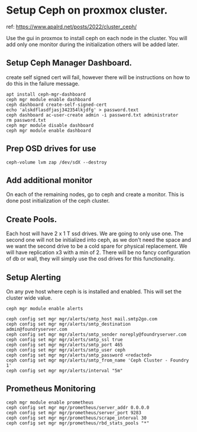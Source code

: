 # Setup Ceph on proxmox cluster.

ref: https://www.apalrd.net/posts/2022/cluster_ceph/

Use the gui in proxmox to install ceph on each node in the cluster. You will add only one monitor during the initialization others will be added later.

## Setup Ceph Manager Dashboard.

create self signed cert will fail, however there will be instructions on how to do this in the failure message.

```
apt install ceph-mgr-dashboard
ceph mgr module enable dashboard
ceph dashboard create-self-signed-cert
echo 'alskdflasdfjasj342354lkjdfg' > password.text
ceph dashboard ac-user-create admin -i password.txt administrator
rm password.txt
ceph mgr module disable dashboard
ceph mgr module enable dashboard

```

## Prep OSD drives for use

```
ceph-volume lvm zap /dev/sdX --destroy
```

## Add additional monitor

On each of the remaining nodes, go to ceph and create a monitor. This is done post initialization of the ceph cluster.

## Create Pools.

Each host will have 2 x 1 T ssd drives. We are going to only use one. The second one will not be initialized into ceph, as we don't need the space and we want the second drive to be a cold spare for physical replacement. We will have replication x3 with a min of 2. There will be no fancy configuration of db or wall, they will simply use the osd drives for this functionality.

## Setup Alerting

On any pve host where ceph is is installed and enabled. This will set the cluster wide value.

```
ceph mgr module enable alerts

ceph config set mgr mgr/alerts/smtp_host mail.smtp2go.com
ceph config set mgr mgr/alerts/smtp_destination admin@foundryserver.com
ceph config set mgr mgr/alerts/smtp_sender noreply@foundryserver.com
ceph config set mgr mgr/alerts/smtp_ssl true
ceph config set mgr mgr/alerts/smtp_port 465
ceph config set mgr mgr/alerts/smtp_user ceph
ceph config set mgr mgr/alerts/smtp_password <redacted>
ceph config set mgr mgr/alerts/smtp_from_name 'Ceph Cluster - Foundry 1'
ceph config set mgr mgr/alerts/interval "5m"
```

## Prometheus Monitoring

```
ceph mgr module enable prometheus
ceph config set mgr mgr/prometheus/server_addr 0.0.0.0
ceph config set mgr mgr/prometheus/server_port 9283
ceph config set mgr mgr/prometheus/scrape_interval 30
ceph config set mgr mgr/prometheus/rbd_stats_pools "*"
```
